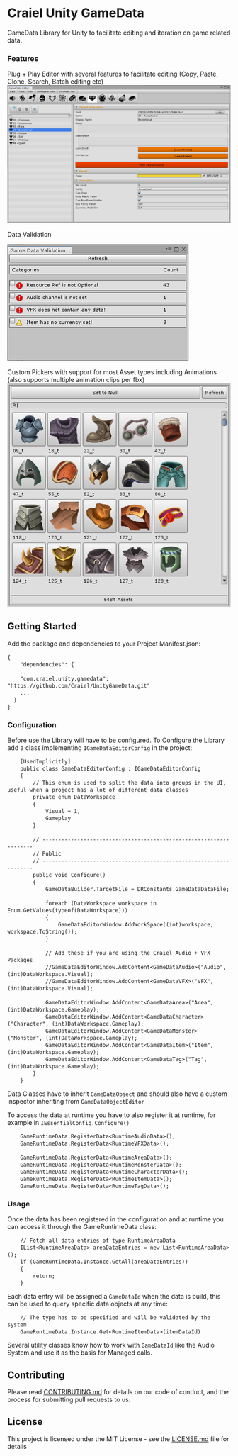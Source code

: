 # Craiel Unity GameData

GameData Library for Unity to facilitate editing and iteration on game related data.

### Features

Plug + Play Editor with several features to facilitate editing (Copy, Paste, Clone, Search, Batch editing etc)
![Alt text](./doc/GDE_MainView.png)

Data Validation

![Alt text](./doc/GDE_Validate.png)

Custom Pickers with support for most Asset types including Animations (also supports multiple animation clips per fbx)
![Alt text](./doc/GDE_Picker.png)

## Getting Started

Add the package and dependencies to your Project Manifest.json:
```
{
    "dependencies": {
    ...
    "com.craiel.unity.gamedata": "https://github.com/Craiel/UnityGameData.git"
    ...
  }
}
```


### Configuration

Before use the Library will have to be configured.
To Configure the Library add a class implementing `IGameDataEditorConfig` in the project:

```
    [UsedImplicitly]
    public class GameDataEditorConfig : IGameDataEditorConfig
    {
        // This enum is used to split the data into groups in the UI, useful when a project has a lot of different data classes
        private enum DataWorkspace
        {
            Visual = 1,
            Gameplay
        }
        
        // -------------------------------------------------------------------
        // Public
        // -------------------------------------------------------------------
        public void Configure()
        {
            GameDataBuilder.TargetFile = DRConstants.GameDataDataFile;

            foreach (DataWorkspace workspace in Enum.GetValues(typeof(DataWorkspace)))
            {
                GameDataEditorWindow.AddWorkSpace((int)workspace, workspace.ToString());
            }
            
            // Add these if you are using the Craiel Audio + VFX Packages
            //GameDataEditorWindow.AddContent<GameDataAudio>("Audio", (int)DataWorkspace.Visual);
            //GameDataEditorWindow.AddContent<GameDataVFX>("VFX", (int)DataWorkspace.Visual);
            
            GameDataEditorWindow.AddContent<GameDataArea>("Area", (int)DataWorkspace.Gameplay);
            GameDataEditorWindow.AddContent<GameDataCharacter>("Character", (int)DataWorkspace.Gameplay);
            GameDataEditorWindow.AddContent<GameDataMonster>("Monster", (int)DataWorkspace.Gameplay);
            GameDataEditorWindow.AddContent<GameDataItem>("Item", (int)DataWorkspace.Gameplay);
            GameDataEditorWindow.AddContent<GameDataTag>("Tag", (int)DataWorkspace.Gameplay);
        }
    }
```

Data Classes have to inherit `GameDataObject` and should also have a custom inspector inheriting from `GameDataObjectEditor`

To access the data at runtime you have to also register it at runtime, for example in `IEssentialConfig.Configure()`

```
    GameRuntimeData.RegisterData<RuntimeAudioData>();
    GameRuntimeData.RegisterData<RuntimeVFXData>();
            
    GameRuntimeData.RegisterData<RuntimeAreaData>();
    GameRuntimeData.RegisterData<RuntimeMonsterData>();
    GameRuntimeData.RegisterData<RuntimeCharacterData>();
    GameRuntimeData.RegisterData<RuntimeItemData>();
    GameRuntimeData.RegisterData<RuntimeTagData>();
```

### Usage

Once the data has been registered in the configuration and at runtime you can access it through the GameRuntimeData class:

```
    // Fetch all data entries of type RuntimeAreaData
    IList<RuntimeAreaData> areaDataEntries = new List<RuntimeAreaData>();
    if (GameRuntimeData.Instance.GetAll(areaDataEntries))
    {
        return;
    }
```

Each data entry will be assigned a `GameDataId` when the data is build, this can be used to query specific data objects at any time:
```
    // The type has to be specified and will be validated by the system
    GameRuntimeData.Instance.Get<RuntimeItemData>(itemDataId)
```

Several utility classes know how to work with `GameDataId` like the Audio System and use it as the basis for Managed calls.

## Contributing

Please read [CONTRIBUTING.md](CONTRIBUTING.md) for details on our code of conduct, and the process for submitting pull requests to us.


## License

This project is licensed under the MIT License - see the [LICENSE.md](LICENSE.md) file for details

